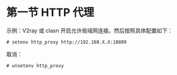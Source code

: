 # 第一节 HTTP 代理

示例：V2ray 或 clasn 开启允许局域网连接。然后按照具体配置如下：

```
# setenv http_proxy http://192.168.X.X:10809
```

取消：

```
# unsetenv http_proxy
```
